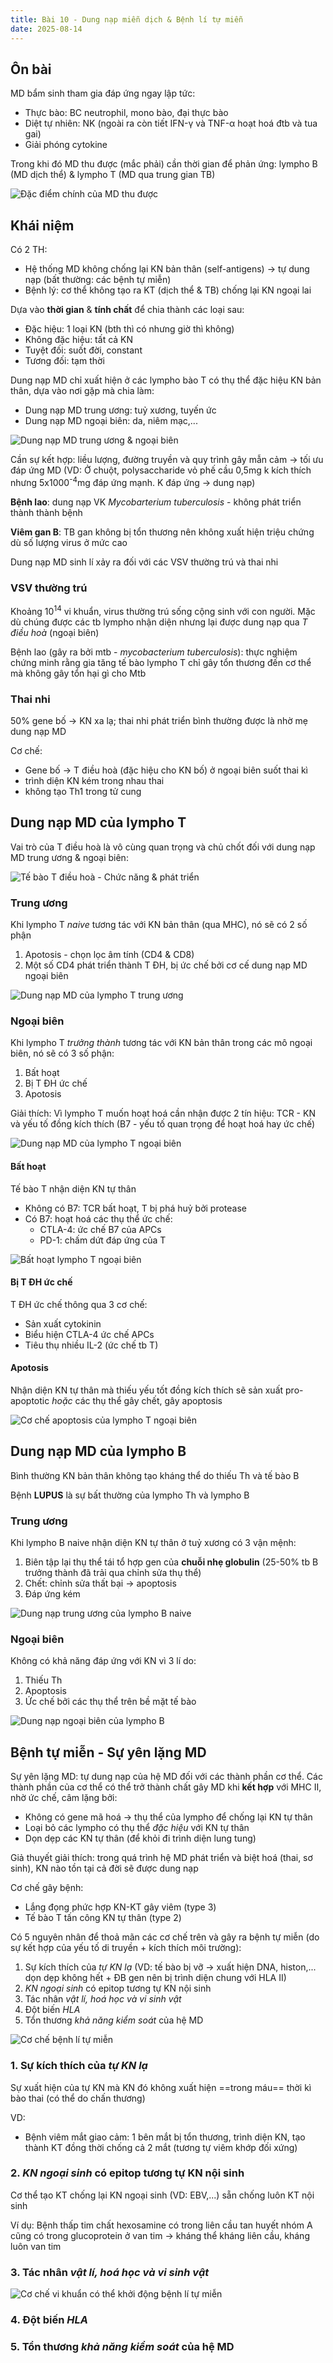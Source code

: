 ```yaml
---
title: Bài 10 - Dung nạp miễn dịch & Bệnh lí tự miễn
date: 2025-08-14
---
```

<!-- markdownlint-disable MD033 MD024 -->

## Ôn bài

MD bẩm sinh tham gia đáp ứng ngay lập tức:

- Thực bào: BC neutrophil, mono bào, đại thực bào
- Diệt tự nhiên: NK (ngoài ra còn tiết IFN-γ và TNF-α hoạt hoá đtb và tua gai)
- Giải phóng cytokine

Trong khi đó MD thu được (mắc phải) cần thời gian để phản ứng: lympho B (MD dịch thể) & lympho T (MD qua trung gian TB)

![Đặc điểm chính của MD thu được](/y2/mddc/10-dacdiem-mddh.jpeg)

## Khái niệm

Có 2 TH:

- Hệ thống MD không chống lại KN bản thân (self-antigens) → tự dung nạp (bất thường: các bệnh tự miễn)
- Bệnh lý: cơ thể không tạo ra KT (dịch thể & TB) chống lại KN ngoại lai

Dựa vào **thời gian** & **tính chất** để chia thành các loại sau:

- Đặc hiệu: 1 loại KN (bth thì có nhưng giờ thì không)
- Không đặc hiệu: tất cả KN
- Tuyệt đối: suốt đời, constant
- Tương đối: tạm thời

Dung nạp MD chỉ xuất hiện ở các lympho bào T có thụ thể đặc hiệu KN bản thân, dựa vào nơi gặp mà chia làm:

- Dung nạp MD trung ương: tuỷ xương, tuyến ức
- Dung nạp MD ngoại biên: da, niêm mạc,...

![Dung nạp MD trung ương & ngoại biên](/y2/mddc/10-dnap-md-trg-uong-ngbien.jpeg)

Cần sự kết hợp: liều lượng, đường truyền và quy trình gây mẫn cảm → tối ưu đáp ứng MD (VD: Ở chuột, polysaccharide vỏ phế cầu 0,5mg k kích thích nhưng 5x1000<sup>-4</sup>mg đáp ứng mạnh. K đáp ứng → dung nạp)

**Bệnh lao**: dung nạp VK *Mycobarterium tuberculosis* - không phát triển thành thành bệnh

**Viêm gan B**: TB gan không bị tổn thương nên không xuất hiện triệu chứng dù số lượng virus ở mức cao

Dung nạp MD sinh lí xảy ra đối với các VSV thường trú và thai nhi

### VSV thường trú

Khoảng 10<sup>14</sup> vi khuẩn, virus thường trú sống cộng sinh với con người. Mặc dù chúng được các tb lympho nhận diện nhưng lại được dung nạp qua *T điều hoà* (ngoại biên)

Bệnh lao (gây ra bởi mtb - *mycobacterium tuberculosis*): thực nghiệm chứng minh rằng gia tăng tế bào lympho T chỉ gây tổn thương đến cơ thể mà không gây tổn hại gì cho Mtb

### Thai nhi

50% gene bố → KN xa lạ; thai nhi phát triển bình thường được là nhờ mẹ dung nạp MD

Cơ chế:

- Gene bố → T điều hoà (đặc hiệu cho KN bố) ở ngoại biên suốt thai kì
- trình diện KN kém trong nhau thai
- không tạo Th1 trong tử cung

## Dung nạp MD của lympho T

Vai trò của T điều hoà là vô cùng quan trọng và chủ chốt đối với dung nạp MD trung ương & ngoại biên:

![Tế bào T điều hoà - Chức năng & phát triển](/y2/mddc/10-chuc-nang-t-dh.jpeg)

### Trung ương

Khi lympho T *naive* tương tác với KN bản thân (qua MHC), nó sẽ có 2 số phận

1. Apotosis - chọn lọc âm tính (CD4 & CD8)
2. Một số CD4 phát triển thành T ĐH, bị ức chế bởi cơ cế dung nạp MD ngoại biên

![Dung nạp MD của lympho T trung ương](/y2/mddc/10-dnap-t-trg-uong.jpeg)

### Ngoại biên

Khi lympho T *trưởng thành* tương tác với KN bản thân trong các mô ngoại biên, nó sẽ có 3 số phận:

1. Bất hoạt
2. Bị T ĐH ức chế
3. Apotosis

Giải thích: Vì lympho T muốn hoạt hoá cần nhận được 2 tín hiệu: TCR - KN và yếu tố đồng kích thích (B7 - yếu tố quan trọng để hoạt hoá hay ức chế)

![Dung nạp MD của lympho T ngoại biên](/y2/mddc/10-dnap-t-ngbien.jpeg)

#### Bất hoạt

Tế bào T nhận diện KN tự thân

- Không có B7: TCR bất hoạt, T bị phá huỷ bởi protease
- Có B7: hoạt hoá các thụ thể ức chế:
  - CTLA-4: ức chế B7 của APCs
  - PD-1: chấm dứt đáp ứng của T

![Bất hoạt lympho T ngoại biên](/y2/mddc/10-bathoat-t.jpeg)

#### Bị T ĐH ức chế

T ĐH ức chế thông qua 3 cơ chế:

- Sản xuất cytokinin
- Biểu hiện CTLA-4 ức chế APCs
- Tiêu thụ nhiều IL-2 (ức chế tb T)

#### Apotosis

Nhận diện KN tự thân mà thiếu yếu tốt đồng kích thích sẽ sản xuất pro-apoptotic *hoặc* các thụ thể gây chết, gây apoptosis

![Cơ chế apoptosis của lympho T ngoại biên](/y2/mddc/10-apoptosis-t.jpeg)

## Dung nạp MD của lympho B

Bình thường KN bản thân không tạo kháng thể do thiếu Th và tế bào B

Bệnh **LUPUS** là sự bất thường của lympho Th và lympho B

### Trung ương

Khi lympho B naive nhận diện KN tự thân ở tuỷ xương có 3 vận mệnh:

1. Biên tập lại thụ thể tái tổ hợp gen của **chuỗi nhẹ globulin** (25-50% tb B trưởng thành đã trải qua chỉnh sửa thụ thể)
2. Chết: chỉnh sửa thất bại → apoptosis
3. Đáp ứng kém

![Dung nạp trung ương của lympho B naive](/y2/mddc/10-dnap-b-trg-uong.jpeg)

### Ngoại biên

Không có khả năng đáp ứng với KN vì 3 lí do:

1. Thiếu Th
2. Apoptosis
3. Ức chế bởi các thụ thể trên bề mặt tế bào

![Dung nạp ngoại biên của lympho B](/y2/mddc/10-dnap-b-ngbien.jpeg)

## Bệnh tự miễn - Sự yên lặng MD

Sự yên lặng MD: tự dung nạp của hệ MD đối với các thành phần cơ thể. Các thành phần của cơ thể có thể trở thành chất gây MD khi **kết hợp** với MHC II, nhờ ức chế, câm lặng bởi:

- Không có gene mã hoá → thụ thể của lympho để chống lại KN tự thân
- Loại bỏ các lympho có thụ thể *đặc hiệu* với KN tự thân
- Dọn dẹp các KN tự thân (để khỏi đi trình diện lung tung)

Giả thuyết giải thích: trong quá trình hệ MD phát triển và biệt hoá (thai, sơ sinh), KN nào tồn tại cả đời sẽ được dung nạp

Cơ chế gây bệnh:

- Lắng đọng phức hợp KN-KT gây viêm (type 3)
- Tế bào T tấn công KN tự thân (type 2)

Có 5 nguyên nhân để thoả mãn các cơ chế trên và gây ra bệnh tự miễn (do sự kết hợp của yếu tố di truyền + kích thích môi trường):

1. Sự kích thích của *tự KN lạ* (VD: tế bào bị vỡ → xuất hiện DNA, histon,... dọn dẹp không hết + ĐB gen nên bị trình diện chung với HLA II)
2. *KN ngoại sinh* có epitop tương tự KN nội sinh
3. Tác nhân *vật lí, hoá học và vi sinh vật*
4. Đột biến *HLA*
5. Tổn thương *khả năng kiểm soát* của hệ MD

![Cơ chế bệnh lí tự miễn](/y2/mddc/10-benh-tu-mien.jpeg)

### 1. Sự kích thích của *tự KN lạ*

Sự xuất hiện của tự KN mà KN đó không xuất hiện ==trong máu== thời kì bào thai (có thể do chấn thương)

VD: 

-  Bệnh viêm mắt giao cảm: 1 bên mắt bị tổn thương, trình diện KN, tạo thành KT đồng thời chống cả 2 mắt (tương tự viêm khớp đối xứng)

### 2. *KN ngoại sinh* có epitop tương tự KN nội sinh

Cơ thể tạo KT chống lại KN ngoại sinh (VD: EBV,...) sẵn chống luôn KT nội sinh

Ví dụ: Bệnh thấp tim chất hexosamine có trong liên cầu tan huyết nhóm A cũng có trong glucoprotein ở van tim → kháng thể kháng liên cầu, kháng luôn van tim

### 3. Tác nhân *vật lí, hoá học và vi sinh vật*

![Cơ chế vi khuẩn có thể khởi động bệnh lí tự miễn](/y2/mddc/10-vk-tu-mien.jpeg)

### 4. Đột biến *HLA*

### 5. Tổn thương *khả năng kiểm soát* của hệ MD
